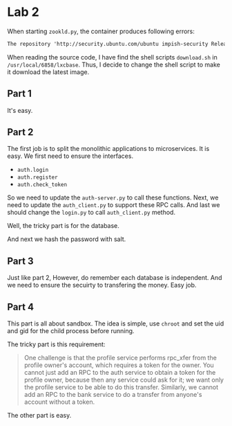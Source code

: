 # Lab 2

When starting `zookld.py`, the container produces following errors:

```txt
The repository 'http://security.ubuntu.com/ubuntu impish-security Release' no longer has a Release file
```
When reading the source code, I have find the shell scripts `download.sh` in
`/usr/local/6858/lxcbase`. Thus, I decide to change the shell script to make it
download the latest image.

## Part 1

It's easy.

## Part 2

The first job is to split the monolithic applications to microservices. It is easy.
We first need to ensure the interfaces.

+ `auth.login`
+ `auth.register`
+ `auth.check_token`

So we need to update the `auth-server.py` to call these functions. Next, we need to
update the `auth_client.py` to support these RPC calls. And last we should change the
`login.py` to call `auth_client.py` method.

Well, the tricky part is for the database.

And next we hash the password with salt.

## Part 3

Just like part 2, However, do remember each database is independent. And we need to
ensure the secuirty to transfering the money. Easy job.

## Part 4

This part is all about sandbox. The idea is simple, use `chroot` and set the uid and gid
for the child process before running.

The tricky part is this requirement:

> One challenge is that the profile service performs rpc_xfer from the profile owner's account, which
> requires a token for the owner. You cannot just add an RPC to the auth service to obtain a token for the
> profile owner, because then any service could ask for it; we want only the profile service to be able to
> do this transfer. Similarly, we cannot add an RPC to the bank service to do a transfer from anyone's
> account without a token.

The other part is easy.
